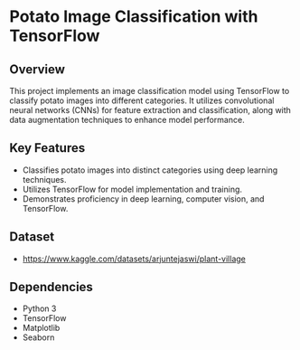 # Potato Image Classification with TensorFlow

## Overview
This project implements an image classification model using TensorFlow to classify potato images into different categories. It utilizes convolutional neural networks (CNNs) for feature extraction and classification, along with data augmentation techniques to enhance model performance.

## Key Features
- Classifies potato images into distinct categories using deep learning techniques.
- Utilizes TensorFlow for model implementation and training.
- Demonstrates proficiency in deep learning, computer vision, and TensorFlow.

## Dataset
- https://www.kaggle.com/datasets/arjuntejaswi/plant-village

## Dependencies
- Python 3
- TensorFlow
- Matplotlib
- Seaborn
